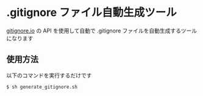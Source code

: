# .gitignore ファイル自動生成ツール

[gitignore.io](https://www.toptal.com/developers/gitignore) の API を使用して自動で .gitignore ファイルを自動生成するツールになります

## 使用方法

以下のコマンドを実行するだけです

```shell
$ sh generate_gitignore.sh
```
